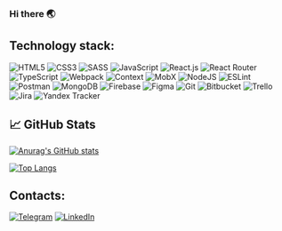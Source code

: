 ### Hi there 🌏
## Technology stack:
![HTML5](https://img.shields.io/badge/-HTML5-090909?style=for-the-badge&logo=HTML5&logoColor=e0522b)
![CSS3](https://img.shields.io/badge/-CSS3-090909?style=for-the-badge&logo=CSS3&logoColor=2631c9)
![SASS](https://img.shields.io/badge/-Sass-090909?style=for-the-badge&logo=SASS&logoColor=d13ddb)
![JavaScript](https://img.shields.io/badge/-JavaScript-090909?style=for-the-badge&logo=JavaScript&logoColor=E9D54D)
![React.js](https://img.shields.io/badge/-React.js-090909?style=for-the-badge&logo=REACT&logoColor=329cd9)
![React Router](https://img.shields.io/badge/React_Router-090909?style=for-the-badge&logo=react-router&logoColor=FFC133)
![TypeScript](https://img.shields.io/badge/TypeScript-090909?style=for-the-badge&logo=TypeScript)
![Webpack](https://img.shields.io/badge/Webpack-090909?style=for-the-badge&logo=Webpack)
![Context](https://img.shields.io/badge/-Context-090909?style=for-the-badge&logo=Context)
![MobX](https://img.shields.io/badge/MobX-090909?style=for-the-badge&logo=MobX)
![NodeJS](https://img.shields.io/badge/node.js-090909?style=for-the-badge&logo=node.js&logoColor=33FF42)
![ESLint](https://img.shields.io/badge/ESLint-090909?style=for-the-badge&logo=eslint)
![Postman](https://img.shields.io/badge/-Postman-090909?style=for-the-badge&logo=Postman)
![MongoDB](https://img.shields.io/badge/-MongoDB-090909?style=for-the-badge&logo=MongoDB)
![Firebase](https://img.shields.io/badge/-Firebase-090909?style=for-the-badge&logo=firebase&logoColor=F8C52C)
![Figma](https://shields.io/badge/-Figma-090909?logo=figma&style=for-the-badge&logoColor=FFFFFF)
![Git](https://img.shields.io/badge/-Git-090909?style=for-the-badge&logo=Git)
![Bitbucket](https://img.shields.io/badge/-Bitbucket-090909?style=for-the-badge&logo=Bitbucket)
![Trello](https://img.shields.io/badge/-Trello-090909?style=for-the-badge&logo=Trello)
![Jira](https://img.shields.io/badge/-Jira-090909?style=for-the-badge&logo=Jira)
![Yandex Tracker](https://img.shields.io/badge/-Yandex_Tracker-090909?style=for-the-badge&logo=Yandex_Tracker)

## 📈 GitHub Stats

[![Anurag's GitHub stats](https://github-readme-stats.vercel.app/api?username=AnastasiyaMAV&theme=nord&show_icons=true)](https://github.com/anuraghazra/github-readme-stats)

[![Top Langs](https://github-readme-stats.vercel.app/api/top-langs/?username=AnastasiyaMAV)](https://github.com/anuraghazra/github-readme-stats)

## Contacts:
[![Telegram](https://img.shields.io/badge/-Telegram-090909?style=for-the-badge&logo=telegram&logoColor=27A0D9)](https://t.me/nastua_mav)
[![LinkedIn](https://img.shields.io/badge/-LinkedIn-090909?style=for-the-badge&logo=linkedin&logoColor=007BB6)](https://www.linkedin.com/in/%D0%B0%D0%BD%D0%B0%D1%81%D1%82%D0%B0%D1%81%D0%B8%D1%8F-%D0%B2%D0%BE%D1%81%D1%82%D1%80%D0%B8%D0%BA%D0%BE%D0%B2%D0%B0-948427225/)
